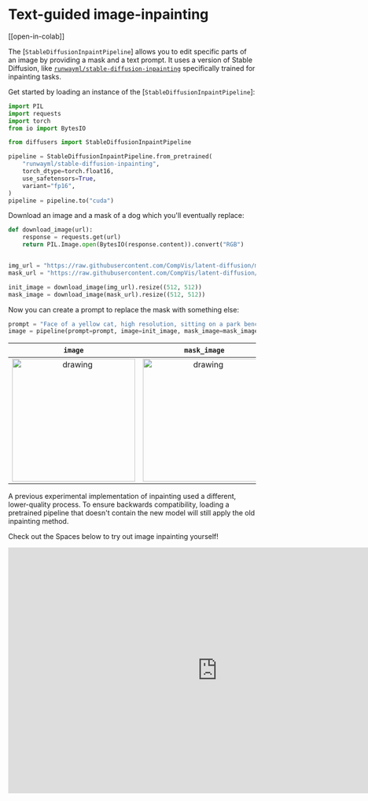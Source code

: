 <!--Copyright 2023 The HuggingFace Team. All rights reserved.

Licensed under the Apache License, Version 2.0 (the "License"); you may not use this file except in compliance with
the License. You may obtain a copy of the License at

http://www.apache.org/licenses/LICENSE-2.0

Unless required by applicable law or agreed to in writing, software distributed under the License is distributed on
an "AS IS" BASIS, WITHOUT WARRANTIES OR CONDITIONS OF ANY KIND, either express or implied. See the License for the
specific language governing permissions and limitations under the License.
-->

# Text-guided image-inpainting

[[open-in-colab]]

The [`StableDiffusionInpaintPipeline`] allows you to edit specific parts of an image by providing a mask and a text prompt. It uses a version of Stable Diffusion, like [`runwayml/stable-diffusion-inpainting`](https://huggingface.co/runwayml/stable-diffusion-inpainting) specifically trained for inpainting tasks.

Get started by loading an instance of the [`StableDiffusionInpaintPipeline`]:

```python
import PIL
import requests
import torch
from io import BytesIO

from diffusers import StableDiffusionInpaintPipeline

pipeline = StableDiffusionInpaintPipeline.from_pretrained(
    "runwayml/stable-diffusion-inpainting",
    torch_dtype=torch.float16,
    use_safetensors=True,
    variant="fp16",
)
pipeline = pipeline.to("cuda")
```

Download an image and a mask of a dog which you'll eventually replace:

```python
def download_image(url):
    response = requests.get(url)
    return PIL.Image.open(BytesIO(response.content)).convert("RGB")


img_url = "https://raw.githubusercontent.com/CompVis/latent-diffusion/main/data/inpainting_examples/overture-creations-5sI6fQgYIuo.png"
mask_url = "https://raw.githubusercontent.com/CompVis/latent-diffusion/main/data/inpainting_examples/overture-creations-5sI6fQgYIuo_mask.png"

init_image = download_image(img_url).resize((512, 512))
mask_image = download_image(mask_url).resize((512, 512))
```

Now you can create a prompt to replace the mask with something else:

```python
prompt = "Face of a yellow cat, high resolution, sitting on a park bench"
image = pipeline(prompt=prompt, image=init_image, mask_image=mask_image).images[0]
```

`image`          | `mask_image` | `prompt` | output |
:-------------------------:|:-------------------------:|:-------------------------:|-------------------------:|
<img src="https://raw.githubusercontent.com/CompVis/latent-diffusion/main/data/inpainting_examples/overture-creations-5sI6fQgYIuo.png" alt="drawing" width="250"/> | <img src="https://raw.githubusercontent.com/CompVis/latent-diffusion/main/data/inpainting_examples/overture-creations-5sI6fQgYIuo_mask.png" alt="drawing" width="250"/> | ***Face of a yellow cat, high resolution, sitting on a park bench*** | <img src="https://huggingface.co/datasets/hf-internal-testing/diffusers-images/resolve/main/in_paint/yellow_cat_sitting_on_a_park_bench.png" alt="drawing" width="250"/> |


<Tip warning={true}>

A previous experimental implementation of inpainting used a different, lower-quality process. To ensure backwards compatibility, loading a pretrained pipeline that doesn't contain the new model will still apply the old inpainting method.

</Tip>

Check out the Spaces below to try out image inpainting yourself!

<iframe
	src="https://runwayml-stable-diffusion-inpainting.hf.space"
	frameborder="0"
	width="850"
	height="500"
></iframe>
